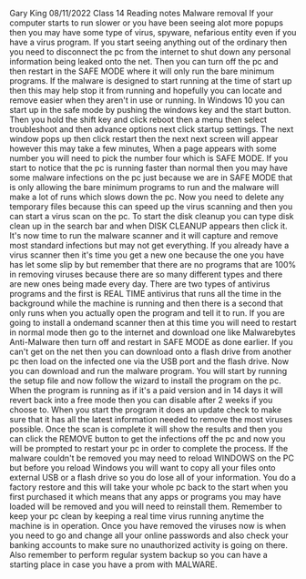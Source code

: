 Gary King
08/11/2022
Class 14 Reading notes
Malware removal
If your computer starts to run slower or you have been seeing alot more popups then you may have some type of virus, spyware, nefarious entity even if you have a virus program.
If you start seeing anything out of the ordinary then you need to disconnect the pc from the internet  to shut down any personal information being leaked onto the net.
Then you can turn off the pc and then restart in the SAFE MODE where it will only run the bare minimum programs. If the malware is designed to start running at the time of start up then this may help stop it from running and hopefully you can locate and remove easier when they aren't in use or running.
In Windows 10 you can start up in the safe mode by pushing the windows key and the start button. Then you hold the shift key and click reboot then a menu then select troubleshoot and then advance options next click startup settings.
The next window pops up then click restart then the next next screen will appear however this may take a few minutes, When a page appears with some number you will need to pick the number four which is SAFE MODE.
If you start to notice that the pc is running faster than normal then you may have some malware infections on the pc just because we are in SAFE MODE that is only allowing the bare minimum programs to run and the malware will make a lot of runs which slows down the pc.
Now you need to delete any temporary files because this can speed up the virus scanning and then you can start a virus scan on the pc. To start the disk cleanup you can type disk clean up in the search bar and when DISK CLEANUP appears then click it.
It's now time to run the malware scanner and it will capture and remove most standard infections but may not get everything.
If you already have a virus scanner then it's time you get a new one because the one you have has let some slip by but remember that there are no programs that are 100% in removing viruses because there are so many different types and there are new ones being made every day.
There are two types of antivirus programs and the first is REAL TIME antivirus that runs all the time in the background while the machine is running and then there is a second that only runs when you actually open the program and tell it to run.
If you are going to install a ondemand scanner then at this time you will need to restart in normal mode then go to the internet and download one like Malwarebytes Anti-Malware then turn off and restart in SAFE MODE as done earlier.
If you can't get on the net then you can download onto a flash drive from another pc then load on the infected one via the USB port and the flash drive.
Now you can download and run the malware program.
You will start by running the setup file and now follow the wizard to install the program on the pc. When the program is running as if it's a paid version and in 14 days it will revert back into a free mode then you can disable after 2 weeks if you choose to.
When you start the program it does an update check to make sure that it has all the latest information needed to remove the most viruses possible. 
Once the scan is complete it will show the results and then you can click the REMOVE button to get the infections off the pc and now you will be prompted to restart your pc in order to complete the process.
If the malware couldn't be removed you may need to reload WINDOWS on the PC but before you reload Windows you will want to copy all your files onto external USB or a flash drive so you do lose all of your information.
You do a factory restore and this will take your whole pc back to the start when you first purchased it which means that any apps or programs you may have loaded will be removed and you will need to reinstall them.
Remember to keep your pc clean by keeping a real time virus running anytime the machine is in operation.
Once you have removed the viruses now is when you need to go and change all your online passwords and also check your banking accounts to make sure no unauthorized activity is going on there.
Also remember to perform regular system backup so you can have a starting place in case you have a prom with MALWARE.
